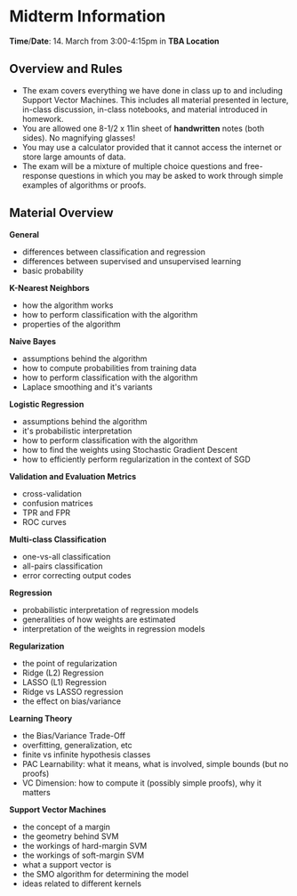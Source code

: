 Midterm Information 
=

**Time**/**Date**: 14. March from 3:00-4:15pm in **TBA Location**

Overview and Rules  
--------
- The exam covers everything we have done in class up to and including Support Vector Machines.  This includes all material presented in lecture, in-class discussion, in-class notebooks, and material introduced in homework. 
- You are allowed one 8-1/2 x 11in sheet of **handwritten** notes (both sides).  No magnifying glasses! 
- You may use a calculator provided that it cannot access the internet or store large amounts of data. 
- The exam will be a mixture of multiple choice questions and free-response questions in which you may be asked to work through simple examples of algorithms or proofs. 



Material Overview 
---

**General**
- differences between classification and regression 
- differences between supervised and unsupervised learning 
- basic probability 

**K-Nearest Neighbors**
- how the algorithm works 
- how to perform classification with the algorithm 
- properties of the algorithm 

**Naive Bayes**
- assumptions behind the algorithm 
- how to compute probabilities from training data 
- how to perform classification with the algorithm 
- Laplace smoothing and it's variants 

**Logistic Regression**
- assumptions behind the algorithm 
- it's probabilistic interpretation 
- how to perform classification with the algorithm 
- how to find the weights using Stochastic Gradient Descent 
- how to efficiently perform regularization in the context of SGD 

**Validation and Evaluation Metrics** 
- cross-validation 
- confusion matrices 
- TPR and FPR 
- ROC curves 

**Multi-class Classification**
- one-vs-all classification 
- all-pairs classification 
- error correcting output codes 

**Regression**
- probabilistic interpretation of regression models 
- generalities of how weights are estimated 
- interpretation of the weights in regression models 

**Regularization** 
- the point of regularization 
- Ridge (L2) Regression 
- LASSO (L1) Regression 
- Ridge vs LASSO regression 
- the effect on bias/variance 

**Learning Theory**
- the Bias/Variance Trade-Off
- overfitting, generalization, etc 
- finite vs infinite hypothesis classes 
- PAC Learnability: what it means, what is involved, simple bounds (but no proofs) 
- VC Dimension: how to compute it (possibly simple proofs), why it matters 

**Support Vector Machines** 
- the concept of a margin 
- the geometry behind SVM 
- the workings of hard-margin SVM 
- the workings of soft-margin SVM 
- what a support vector is 
- the SMO algorithm for determining the model 
- ideas related to different kernels 




